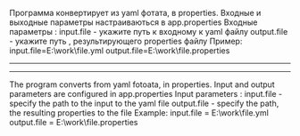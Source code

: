 Программа конвертирует из yaml фотата, в properties.
Входные и выходные параметры настраиваються в app.properties
Входные параметры :
input.file - укажите путь к входному к yaml файлу
output.file - укажите путь , результирующего properties файлу 
Пример:
input.file=E:\\work\\file.yml
output.file=E:\\work\\file.properties
****
****
The program converts from yaml fotoata, in properties.
Input and output parameters are configured in app.properties
Input parameters :
input.file - specify the path to the input to the yaml file
output.file - specify the path, the resulting properties to the file
Example:
input.file = E:\\work\\file.yml
output.file = E:\\work\\file.properties